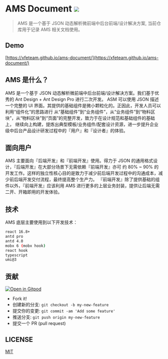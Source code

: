 # AMS Document ![](https://travis-ci.com/XFETeam/ams-document.svg?branch=master)

> AMS 是一个基于 JSON 动态解析微前端中后台前端/设计解决方案, 当前仓库用于记录 AMS 相关文档使用。

## Demo

[https://xfeteam.github.io/ams-document/](https://xfeteam.github.io/ams-document/)

## AMS 是什么？

AMS 是一个基于 JSON 动态解析微前端中后台前端/设计解决方案。我们基于优秀的 Ant Design + Ant Design Pro 进行二次开发。
ASM 可以使用 JSON 描述一个完整的 UI 界面。其提供的基础组件是微小颗粒化的。正因此，开发人员可以利用“组件化”的思路进行
从“基础组件”到“业务组件”，从“业务组件”到“物料区块”，从“物料区块”到“页面”的完整开发，致力于在设计规范和基础组件的基础上，
继续向上构建，提炼出典型模板/业务组件/配套设计资源，进一步提升企业级中后台产品设计研发过程中的『用户』和『设计者』的体验。

## 面向用户

AMS 主要面向『后端开发』和『前端开发』使用。得力于 JSON 的通用格式设计，『后端开发』在大部分场景下无需依赖『前端开发』亦可
约 80% ~ 90% 的开发工作。这样的独立性核心目的是致力于减少前后端开发过程中的沟通成本，减少前后端开发交付流程，最终提高整个生产力。
『前端开发』除了提供基础的组件以外，『前端开发』应该利用 AMS 进行更多的上层业务封装，提供让后端无需二开、开箱即用的开发体验。

## 技术

AMS 底层主要使用到以下开发技术：

```bash
react 16.8+ 
antd pro
antd 4.0
mobx 6 (mobx hook) 
react hook
typescript
umi@3
```

## 贡献

[![Open in Gitpod](https://gitpod.io/button/open-in-gitpod.svg)](https://gitpod.io/#https://github.com/XFETeam/ams-document)

- Fork it!
- 创建新的分支: `git checkout -b my-new-feature`
- 提交你的变更: `git commit -am 'Add some feature'`
- 推送分支: `git push origin my-new-feature`
- 提交一个 PR (pull request)

## LICENSE

[MIT](https://github.com/umijs/umi/blob/master/LICENSE)
